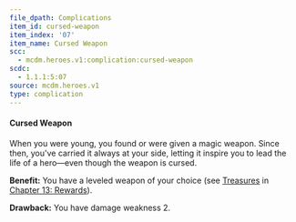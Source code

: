 ```yaml
---
file_dpath: Complications
item_id: cursed-weapon
item_index: '07'
item_name: Cursed Weapon
scc:
  - mcdm.heroes.v1:complication:cursed-weapon
scdc:
  - 1.1.1:5:07
source: mcdm.heroes.v1
type: complication
---
```


#### Cursed Weapon

When you were young, you found or were given a magic weapon. Since then, you've carried it always at your side, letting it inspire you to lead the life of a hero—even though the weapon is cursed.

**Benefit:** You have a leveled weapon of your choice (see [Treasures](#page-327-2) in [Chapter 13: Rewards](#page-327-1)).

**Drawback:** You have damage weakness 2.
